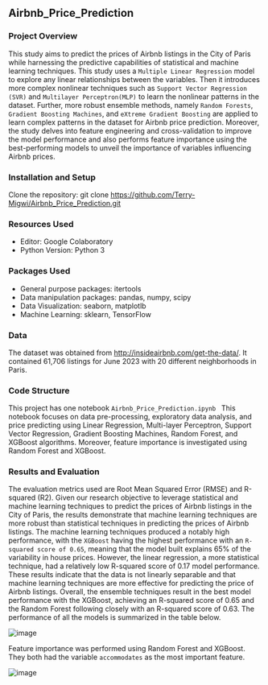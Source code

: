 ## Airbnb_Price_Prediction 

### Project Overview

This study aims to predict the prices of Airbnb listings in the City of Paris while harnessing the predictive capabilities of statistical and machine learning techniques. This study uses a `Multiple Linear Regression` model to explore any linear relationships between the variables. Then it introduces more complex nonlinear techniques such as `Support Vector Regression (SVR)` and `Multilayer Perceptron(MLP)` to learn the nonlinear patterns in the dataset. Further, more robust ensemble methods, namely `Random Forests`, `Gradient Boosting Machines`, and `eXtreme Gradient Boosting` are applied to learn complex patterns in the dataset for Airbnb price prediction. Moreover, the study delves into feature engineering and cross-validation to improve the model performance and also performs feature importance  using the best-performing models to unveil the importance of variables influencing Airbnb prices.

### Installation and Setup
Clone the repository: git clone https://github.com/Terry-Migwi/Airbnb_Price_Prediction.git

### Resources Used
* Editor: Google Colaboratory
* Python Version: Python 3

### Packages Used
* General purpose packages: itertools
* Data manipulation packages: pandas, numpy, scipy
* Data Visualization: seaborn, matplotlb
* Machine Learning: sklearn, TensorFlow

### Data
The dataset was obtained from http://insideairbnb.com/get-the-data/. It contained 61,706 listings for June 2023 with 20 different neighborhoods in Paris. 

### Code Structure
This project has one notebook ```Airbnb_Price_Prediction.ipynb ``` 
This notebook focuses on data pre-processing, exploratory data analysis, and price predicting using Linear Regression, Multi-layer Perceptron, Support Vector Regression, Gradient Boosting Machines, Random Forest, and XGBoost algorithms. Moreover, feature importance is investigated using Random Forest and XGBoost. 

### Results and Evaluation
The evaluation metrics used are Root Mean Squared Error (RMSE) and R-squared (R2). Given our research objective to leverage statistical and machine learning techniques to predict the prices of Airbnb listings in the City of Paris, the results demonstrate that machine learning techniques are more robust than statistical techniques in predicting the prices of Airbnb listings. The machine learning techniques produced a notably high performance, with the `XGBoost` having the highest performance with an `R-squared score of 0.65`, meaning that the model built explains 65% of the variability in house prices. However, the linear regression, a more statistical technique, had a relatively low R-squared score of 0.17 model performance. These results indicate that the data is not linearly separable and that machine learning techniques are more effective for predicting the price of Airbnb listings. Overall, the ensemble techniques result in the best model performance with the XGBoost, achieving an R-squared score of 0.65 and the Random Forest following closely with an R-squared score of 0.63. The performance of all the models is summarized in the table below. 

![image](https://github.com/Terry-Migwi/Airbnb_Price_Prediction/assets/65303250/201207e1-0841-41d6-a066-5ac10451cd52)

Feature importance was performed using Random Forest and XGBoost. They both had the variable `accommodates` as the most important feature. 

![image](https://github.com/Terry-Migwi/Airbnb_Price_Prediction/assets/65303250/adb16c63-d759-4e22-a51f-fda9e96eb434)


